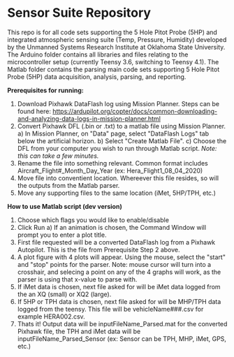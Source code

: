 # Sensor Suite Repository
This repo is for all code sets supporting the 5 Hole Pitot Probe (5HP) and integrated atmospheric sensing suite (Temp, Pressure, Humidity) developed by the Unmanned Systems Research Institute at Oklahoma State University. The Arduino folder contains all libraries and files relating to the microcontroller setup (currently Teensy 3.6, switching to Teensy 4.1). The Matlab folder contains the parsing main code sets supporting 5 Hole Pitot Probe (5HP) data acquisition, analysis, parsing, and reporting.

**Prerequisites for running:**
1) Download Pixhawk DataFlash log using Mission Planner. Steps can be found here: https://ardupilot.org/copter/docs/common-downloading-and-analyzing-data-logs-in-mission-planner.html
2) Convert Pixhawk DFL (.bin or .txt) to a matlab file using Mission Planner. 
  a) In Mission Planner, on "Data" page, select "DataFlash Logs" tab below the artificial horizon.
  b) Select "Create Matlab File".
  c) Choose the DFL from your computer you wish to run through Matlab script. *Note: this can take a few minutes.*
3) Rename the file into something relevant. Common format includes Aircraft_Flight#_Month_Day_Year (ex: Hera_Flight1_08_04_2020)
4) Move file into conventient location. Whereever this file resides, so will the outputs from the Matlab parser.
5) Move any supporting files to the same location (iMet, 5HP/TPH, etc.)

**How to use Matlab script (dev version)**
1) Choose which flags you would like to enable/disable
2) Click Run
   a) If an animation is chosen, the Command Window will prompt you to enter a plot title.
3) First file requested will be a converted DataFlash log from a Pixhawk Autopilot. This is the file from Prerequisite Step 2 above.
4) A plot figure with 4 plots will appear. Using the mouse, select the "start" and "stop" points for the parser. Note: mouse cursor will turn into a crosshair, and selecing a point on any of the 4 graphs will work, as the parser is using that x-value to parse with.
5) If iMet data is chosen, next file asked for will be iMet data logged from the an XQ (small) or XQ2 (large).
6) If 5HP or TPH data is chosen, next file asked for will be MHP/TPH data logged from the teensy. This file will be vehicleName###.csv for example HERA002.csv.
7) Thats it! Output data will be inputFileName_Parsed.mat for the converted Pixhawk file, the TPH and iMet data will be inputFileName_Parsed_Sensor (ex: Sensor can be TPH, MHP, iMet, GPS, etc.)
